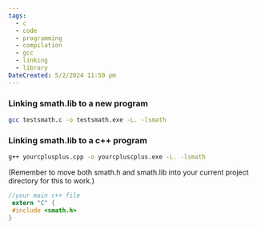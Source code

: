 ```yaml
---
tags:
  - c
  - code
  - programming
  - compilation
  - gcc
  - linking
  - library
DateCreated: 5/2/2024 11:50 pm
---
```


### Linking smath.lib to a new program

```bash
gcc testsmath.c -o testsmath.exe -L. -lsmath
```

### Linking smath.lib to a c++ program
```bash
g++ yourcplusplus.cpp -o yourcpluscplus.exe -L. -lsmath
```
(Remember to move both smath.h and smath.lib into your current project directory for this to work.)
```c
//your main c++ file
 extern "C" { 
 #include <smath.h> 
}
```
